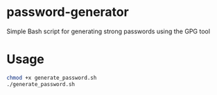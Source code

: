 # password-generator
Simple Bash script for generating strong passwords using the GPG tool

# Usage
```bash
chmod +x generate_password.sh
./generate_password.sh
```
